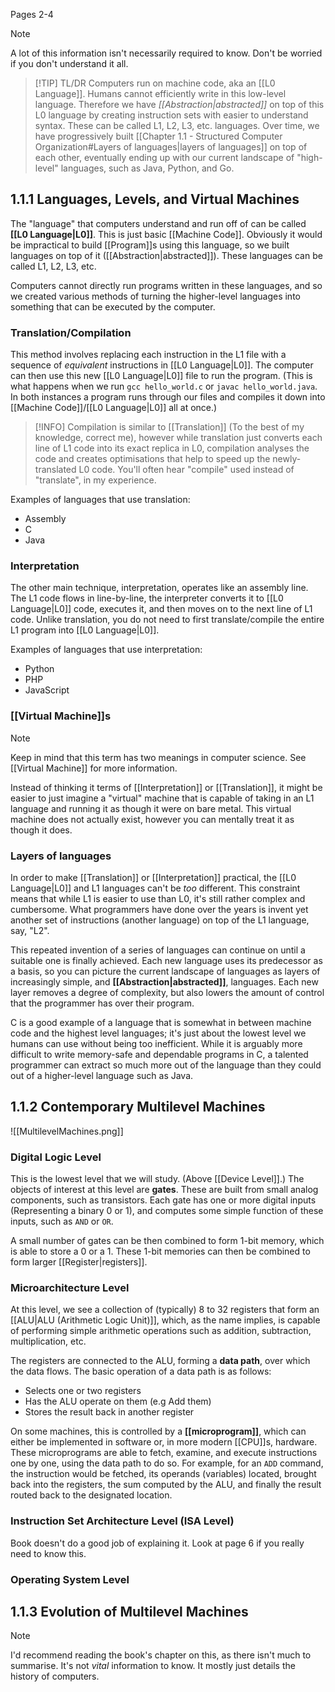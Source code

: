 Pages 2-4

> [!note] 
> A lot of this information isn't necessarily required to know. Don't be worried if you don't understand it all.

> [!TIP] TL/DR
> Computers run on machine code, aka an [[L0 Language]]. Humans cannot efficiently write in this low-level language. Therefore we have *[[Abstraction|abstracted]]* on top of this L0 language by creating instruction sets with easier to understand syntax. These can be called L1, L2, L3, etc. languages. Over time, we have progressively built [[Chapter 1.1 - Structured Computer Organization#Layers of languages|layers of languages]] on top of each other, eventually ending up with our current landscape of "high-level" languages, such as Java, Python, and Go.

## 1.1.1 Languages, Levels, and Virtual Machines
The "language" that computers understand and run off of can be called **[[L0 Language|L0]]**. This is just basic [[Machine Code]]. Obviously it would be impractical to build [[Program]]s using this language, so we built languages on top of it ([[Abstraction|abstracted]]). These languages can be called L1, L2, L3, etc.

Computers cannot directly run programs written in these languages, and so we created various methods of turning the higher-level languages into something that can be executed by the computer.

### Translation/Compilation
This method involves replacing each instruction in the L1 file with a sequence of *equivalent* instructions in [[L0 Language|L0]]. The computer can then use this new [[L0 Language|L0]] file to run the program. (This is what happens when we run `gcc hello_world.c` or `javac hello_world.java`. In both instances a program runs through our files and compiles it down into [[Machine Code]]/[[L0 Language|L0]] all at once.)

> [!INFO]
> Compilation is similar to [[Translation]] (To the best of my knowledge, correct me), however while translation just converts each line of L1 code into its exact replica in L0, compilation analyses the code and creates optimisations that help to speed up the newly-translated L0 code. You'll often hear "compile" used instead of "translate", in my experience.

Examples of languages that use translation:
- Assembly
- C
- Java

### Interpretation
The other main technique, interpretation, operates like an assembly line. The L1 code flows in line-by-line, the interpreter converts it to [[L0 Language|L0]] code, executes it, and then moves on to the next line of L1 code. Unlike translation, you do not need to first translate/compile the entire L1 program into [[L0 Language|L0]].

Examples of languages that use interpretation:
- Python
- PHP
- JavaScript

### [[Virtual Machine]]s

> [!note] 
> Keep in mind that this term has two meanings in computer science. See [[Virtual Machine]] for more information.

Instead of thinking it terms of [[Interpretation]] or [[Translation]], it might be easier to just imagine a "virtual" machine that is capable of taking in an L1 language and running it as though it were on bare metal. This virtual machine does not actually exist, however you can mentally treat it as though it does.

### Layers of languages
In order to make [[Translation]] or [[Interpretation]] practical, the [[L0 Language|L0]] and L1 languages can't be *too* different. This constraint means that while L1 is easier to use than L0, it's still rather complex and cumbersome. What programmers have done over the years is invent yet another set of instructions (another language) on top of the L1 language, say, "L2".

This repeated invention of a series of languages can continue on until a suitable one is finally achieved. Each new language uses its predecessor as a basis, so you can picture the current landscape of languages as layers of increasingly simple, and **[[Abstraction|abstracted]]**, languages. Each new layer removes a degree of complexity, but also lowers the amount of control that the programmer has over their program.

C is a good example of a language that is somewhat in between machine code and the highest level languages; it's just about the lowest level we humans can use without being too inefficient. While it is arguably more difficult to write memory-safe and dependable programs in C, a talented programmer can extract so much more out of the language than they could out of a higher-level language such as Java.


## 1.1.2 Contemporary Multilevel Machines

![[MultilevelMachines.png]]

### Digital Logic Level
This is the lowest level that we will study. (Above [[Device Level]].) The objects of interest at this level are **gates**. These are built from small analog components, such as transistors. Each gate has one or more digital inputs (Representing a binary 0 or 1), and computes some simple function of these inputs, such as ``AND`` or ``OR``. 

A small number of gates can be then combined to form 1-bit memory, which is able to store a 0 or a 1. These 1-bit memories can then be combined to form larger [[Register|registers]].

### Microarchitecture Level
At this level, we see a collection of (typically) 8 to 32 registers that form an [[ALU|ALU (Arithmetic Logic Unit)]], which, as the name implies, is capable of performing simple arithmetic operations such as addition, subtraction, multiplication, etc.

The registers are connected to the ALU, forming a **data path**, over which the data flows. The basic operation of a data path is as follows:
- Selects one or two registers
- Has the ALU operate on them (e.g Add them)
- Stores the result back in another register

On some machines, this is controlled by a **[[microprogram]]**, which can either be implemented in software or, in more modern [[CPU]]s, hardware. These microprograms are able to fetch, examine, and execute instructions one by one, using the data path to do so. For example, for an `ADD` command, the instruction would be fetched, its operands (variables) located, brought back into the registers, the sum computed by the ALU, and finally the result routed back to the designated location.

### Instruction Set Architecture Level (ISA Level)
Book doesn't do a good job of explaining it. Look at page 6 if you really need to know this.

### Operating System Level


## 1.1.3 Evolution of Multilevel Machines

> [!NOTE]
> I'd recommend reading the book's chapter on this, as there isn't much to summarise. It's not *vital* information to know. It mostly just details the history of computers.

